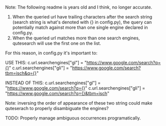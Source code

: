 Note: The following readme is years old and I think, no longer accurate.

1. When the queried url have trailing characters after the search string (search string is what's denoted with {} in config.py), the query can potentially match against more than one single engine declared in config.py.
2. When the queried url matches more than one search engines, qutesearch will use the first one on the list.

For this reason, in config.py it's important to: 

USE THIS:
c.url.searchengines["gl"] =  "https://www.google.com/search?q={}"
c.url.searchengines["gli"] = "https://www.google.com/search?tbm=isch&q={}"

INSTEAD OF THIS:
c.url.searchengines["gl"] =  "https://www.google.com/search?q={}"
c.url.searchengines["gli"] = "https://www.google.com/search?q={}&tbm=isch"

Note: inversing the order of appearance of these two string could make quteserach to properly disambiguate the engines?

TODO: Properly manage ambiguous occurrences programatically.
